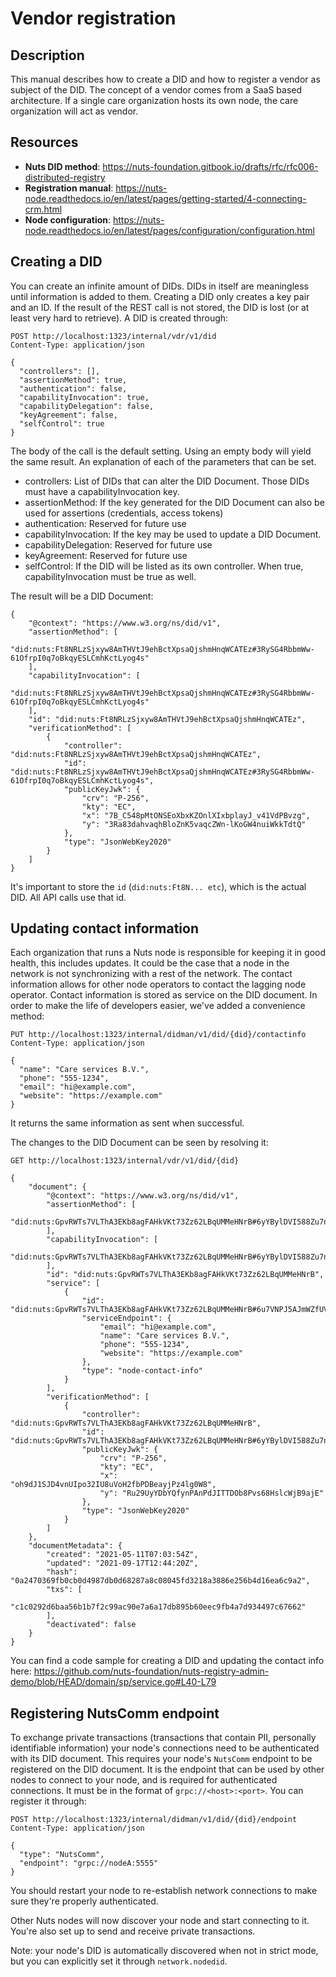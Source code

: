 # Vendor registration

## Description

This manual describes how to create a DID and how to register a vendor as subject of the DID.
The concept of a vendor comes from a SaaS based architecture. If a single care organization hosts its own node, the care organization will act as vendor.

## Resources

- **Nuts DID method**: https://nuts-foundation.gitbook.io/drafts/rfc/rfc006-distributed-registry
- **Registration manual**: https://nuts-node.readthedocs.io/en/latest/pages/getting-started/4-connecting-crm.html
- **Node configuration**: https://nuts-node.readthedocs.io/en/latest/pages/configuration/configuration.html

## Creating a DID

You can create an infinite amount of DIDs. DIDs in itself are meaningless until information is added to them.
Creating a DID only creates a key pair and an ID. If the result of the REST call is not stored, the DID is lost (or at least very hard to retrieve).
A DID is created through:

```http request
POST http://localhost:1323/internal/vdr/v1/did
Content-Type: application/json

{
  "controllers": [],
  "assertionMethod": true,
  "authentication": false,
  "capabilityInvocation": true,
  "capabilityDelegation": false,
  "keyAgreement": false,
  "selfControl": true
}
```

The body of the call is the default setting. Using an empty body will yield the same result.
An explanation of each of the parameters that can be set.

- controllers: List of DIDs that can alter the DID Document. Those DIDs must have a capabilityInvocation key.
- assertionMethod: If the key generated for the DID Document can also be used for assertions (credentials, access tokens)
- authentication: Reserved for future use
- capabilityInvocation: If the key may be used to update a DID Document.
- capabilityDelegation: Reserved for future use
- keyAgreement: Reserved for future use
- selfControl: If the DID will be listed as its own controller. When true, capabilityInvocation must be true as well.

The result will be a DID Document:

```
{
    "@context": "https://www.w3.org/ns/did/v1",
    "assertionMethod": [
        "did:nuts:Ft8NRLzSjxyw8AmTHVtJ9ehBctXpsaQjshmHnqWCATEz#3RySG4RbbmWw-61OfrpI0q7oBkqyESLCmhKctLyog4s"
    ],
    "capabilityInvocation": [
        "did:nuts:Ft8NRLzSjxyw8AmTHVtJ9ehBctXpsaQjshmHnqWCATEz#3RySG4RbbmWw-61OfrpI0q7oBkqyESLCmhKctLyog4s"
    ],
    "id": "did:nuts:Ft8NRLzSjxyw8AmTHVtJ9ehBctXpsaQjshmHnqWCATEz",
    "verificationMethod": [
        {
            "controller": "did:nuts:Ft8NRLzSjxyw8AmTHVtJ9ehBctXpsaQjshmHnqWCATEz",
            "id": "did:nuts:Ft8NRLzSjxyw8AmTHVtJ9ehBctXpsaQjshmHnqWCATEz#3RySG4RbbmWw-61OfrpI0q7oBkqyESLCmhKctLyog4s",
            "publicKeyJwk": {
                "crv": "P-256",
                "kty": "EC",
                "x": "7B_C548pMtONSEoXbxKZOnlXIxbplayJ_v41VdPBvzg",
                "y": "3Ra83dahvaqhBloZnK5vaqcZWn-lKoGW4nuiWkkTdtQ"
            },
            "type": "JsonWebKey2020"
        }
    ]
}
```

It's important to store the `id` (`did:nuts:Ft8N... etc`), which is the actual DID. All API calls use that id.

## Updating contact information

Each organization that runs a Nuts node is responsible for keeping it in good health, this includes updates.
It could be the case that a node in the network is not synchronizing with a rest of the network.
The contact information allows for other node operators to contact the lagging node operator.
Contact information is stored as service on the DID document. In order to make the life of developers easier, we've added a convenience method:

```http request
PUT http://localhost:1323/internal/didman/v1/did/{did}/contactinfo
Content-Type: application/json

{
  "name": "Care services B.V.",
  "phone": "555-1234",
  "email": "hi@example.com",
  "website": "https://example.com"
}
```

It returns the same information as sent when successful.

The changes to the DID Document can be seen by resolving it:

```http request
GET http://localhost:1323/internal/vdr/v1/did/{did}
```

```
{
    "document": {
        "@context": "https://www.w3.org/ns/did/v1",
        "assertionMethod": [
            "did:nuts:GpvRWTs7VLThA3EKb8agFAHkVKt73Zz62LBqUMMeHNrB#6yYBylDVI588Zu7nRPBooTXmhMi_6OruZEa79larJeg"
        ],
        "capabilityInvocation": [
            "did:nuts:GpvRWTs7VLThA3EKb8agFAHkVKt73Zz62LBqUMMeHNrB#6yYBylDVI588Zu7nRPBooTXmhMi_6OruZEa79larJeg"
        ],
        "id": "did:nuts:GpvRWTs7VLThA3EKb8agFAHkVKt73Zz62LBqUMMeHNrB",
        "service": [
            {
                "id": "did:nuts:GpvRWTs7VLThA3EKb8agFAHkVKt73Zz62LBqUMMeHNrB#6u7VNPJ5AJmWZfUVJw3vcYWiZRwXTeVHCquTovKPEAxG",
                "serviceEndpoint": {
                    "email": "hi@example.com",
                    "name": "Care services B.V.",
                    "phone": "555-1234",
                    "website": "https://example.com"
                },
                "type": "node-contact-info"
            }
        ],
        "verificationMethod": [
            {
                "controller": "did:nuts:GpvRWTs7VLThA3EKb8agFAHkVKt73Zz62LBqUMMeHNrB",
                "id": "did:nuts:GpvRWTs7VLThA3EKb8agFAHkVKt73Zz62LBqUMMeHNrB#6yYBylDVI588Zu7nRPBooTXmhMi_6OruZEa79larJeg",
                "publicKeyJwk": {
                    "crv": "P-256",
                    "kty": "EC",
                    "x": "oh9dJ1SJD4vnUIpo32IU8uVoH2fbPDBeayjPz4lg0W8",
                    "y": "Ru29UyYDbYQfynPAnPdJITTDOb8Pvs68HslcWjB9ajE"
                },
                "type": "JsonWebKey2020"
            }
        ]
    },
    "documentMetadata": {
        "created": "2021-05-11T07:03:54Z",
        "updated": "2021-09-17T12:44:20Z",
        "hash": "0a2470369fb0cb0d4987db0d68287a8c08045fd3218a3886e256b4d16ea6c9a2",
        "txs": [
            "c1c0292d6baa56b1b7f2c99ac90e7a6a17db895b60eec9fb4a7d934497c67662"
        ],
        "deactivated": false
    }
}
```

You can find a code sample for creating a DID and updating the contact info here: https://github.com/nuts-foundation/nuts-registry-admin-demo/blob/HEAD/domain/sp/service.go#L40-L79

## Registering NutsComm endpoint

To exchange private transactions (transactions that contain PII, personally identifiable information) your node's connections need to be authenticated with its DID document.
This requires your node's `NutsComm` endpoint to be registered on the DID document.
It is the endpoint that can be used by other nodes to connect to your node, and is required for authenticated connections.
It must be in the format of `grpc://<host>:<port>`. You can register it through:

```http request
POST http://localhost:1323/internal/didman/v1/did/{did}/endpoint
Content-Type: application/json

{
  "type": "NutsComm",
  "endpoint": "grpc://nodeA:5555"
}
```

You should restart your node to re-establish network connections to make sure they're properly authenticated.

Other Nuts nodes will now discover your node and start connecting to it. You're also set up to send and receive private transactions.

Note: your node's DID is automatically discovered when not in strict mode, but you can explicitly set it through `network.nodedid`.
